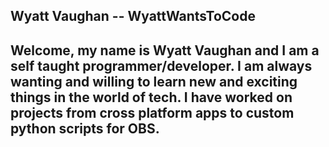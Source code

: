 ## Wyatt Vaughan -- WyattWantsToCode

Welcome, my name is Wyatt Vaughan and I am a self taught programmer/developer. I am always wanting and willing to learn new and exciting things in the world of tech. I have worked on projects from cross platform apps to custom python scripts for OBS.
---



<!--
**WyattWantsToCode/WyattWantsToCode** is a ✨ _special_ ✨ repository because its `README.md` (this file) appears on your GitHub profile.

Here are some ideas to get you started:

- 🔭 I’m currently working on ...
- 🌱 I’m currently learning ...
- 👯 I’m looking to collaborate on ...
- 🤔 I’m looking for help with ...
- 💬 Ask me about ...
- 📫 How to reach me: ...
- 😄 Pronouns: ...
- ⚡ Fun fact: ...
-->
